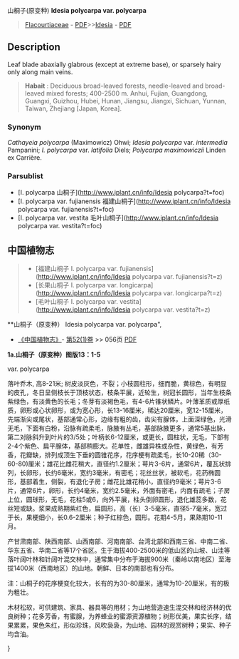 山桐子(原变种) **Idesia polycarpa var. polycarpa**

> [Flacourtiaceae](http://www.iplant.cn/info/Flacourtiaceae?t=foc) - [PDF](http://www.iplant.cn/foc/pdf/Flacourtiaceae.pdf)>>[Idesia](http://www.iplant.cn/info/Idesia?t=foc) - [PDF](http://www.iplant.cn/foc/pdf/Idesia.pdf)

## Description

Leaf blade abaxially glabrous (except at extreme base), or sparsely hairy only along main veins.

> **Habait** : 
> Deciduous broad-leaved forests, needle-leaved and broad-leaved mixed forests; 400-2500 m. Anhui, Fujian, Guangdong, Guangxi, Guizhou, Hubei, Hunan, Jiangsu, Jiangxi, Sichuan, Yunnan, Taiwan, Zhejiang [Japan, Korea].

### Synonym
*Cathayeia polycarpa* (Maximowicz) Ohwi; *Idesia polycarpa* var. *intermedia* Pampanini; *I. polycarpa* var. *latifolia* Diels; *Polycarpa maximowiczii* Linden ex Carrière.

### Parsublist

* [I.  polycarpa  山桐子](http://www.iplant.cn/info/Idesia polycarpa?t=foc)
* [I.  polycarpa var. fujianensis  福建山桐子](http://www.iplant.cn/info/Idesia polycarpa var. fujianensis?t=foc)
* [I.  polycarpa var. vestita  毛叶山桐子](http://www.iplant.cn/info/Idesia polycarpa var. vestita?t=foc)

## 中国植物志

> * [福建山桐子  I.  polycarpa var. fujianensis](http://www.iplant.cn/info/Idesia polycarpa var. fujianensis?t=z)
> * [长果山桐子  I.  polycarpa var. longicarpa](http://www.iplant.cn/info/Idesia polycarpa var. longicarpa?t=z)
> * [毛叶山桐子  I.  polycarpa var. vestita](http://www.iplant.cn/info/Idesia polycarpa var. vestita?t=z)

**山桐子（原变种） Idesia polycarpa var. polycarpa",

* [《中国植物志》](http://www.iplant.cn/frps)- [第52(1)卷](http://www.iplant.cn/frps/vol/52(1)) >> 056页 [PDF](http://www.iplant.cn/frps/pdf/52(1)/056a.PDF)

**1a.山桐子（原变种）图版13：1-5**

var. polycarpa

落叶乔木, 高8-21米; 树皮淡灰色，不裂；小枝圆柱形，细而脆，黄棕色，有明显的皮孔，冬日呈侧枝长于顶枝状态，枝条平展，近轮生，树冠长圆形，当年生枝条紫绿色，有淡黄色的长毛；冬芽有淡褐色毛，有4-6片锥状鳞片。叶薄革质或厚纸质，卵形或心状卵形，或为宽心形，长13-16厘米，稀达20厘米，宽12-15厘米，先端渐尖或尾状，基部通常心形，边缘有粗的齿，齿尖有腺体，上面深绿色，光滑无毛，下面有白粉，沿脉有疏柔毛，脉腋有丛毛，基部脉腋更多，通常5基出脉，第二对脉斜升到叶片的3/5处；叶柄长6-12厘米，或更长，圆柱状，无毛，下部有2-4个紫色、扁平腺体，基部稍膨大。花单性，雌雄异株或杂性，黄绿色，有芳香，花瓣缺，排列成顶生下垂的圆锥花序，花序梗有疏柔毛，长10-20稀（30-60-80)厘米；雄花比雌花稍大，直径约1.2厘米；萼片3-6片，通常6片，覆瓦状排列，长卵形，长约6毫米，宽约3毫米，有密毛；花丝丝状，被软毛，花药椭圆形，基部着生，侧裂，有退化子房；雌花比雄花稍小，直径约9毫米；萼片3-6片，通常6片，卵形，长约4毫米，宽约2.5毫米，外面有密毛，内面有疏毛；子房上位，圆球形，无毛，花柱5或6，向外平展，柱头倒卵圆形，退化雄蕊多数，花丝短或缺。浆果成熟期紫红色，扁圆形，高（长）3-5毫米，直径5-7毫米，宽过于长，果梗细小，长0.6-2厘米；种子红棕色，圆形。花期4-5月，果熟期10-11月。

产甘肃南部、陕西南部、山西南部、河南南部、台湾北部和西南三省、中南二省、华东五省、华南二省等17个省区。生于海拔400-2500米的低山区的山坡、山洼等落叶阔叶林和针阔叶混交林中，通常集中分布于海拔900米（秦岭以南地区）至海拔1400米（西南地区）的山地。朝鲜、日本的南部也有分布。

注：山桐子的花序梗变化较大，长有的为30-80厘米，通常为10-20厘米，有的极为粗壮。

木材松软，可供建筑、家具、器具等的用材；为山地营造速生混交林和经济林的优良树种；花多芳香，有蜜腺，为养蜂业的蜜源资源植物；树形优美，果实长序，结果累累，果色朱红，形似珍珠，风吹袅袅，为山地、园林的观赏树种；果实、种子均含油。

}